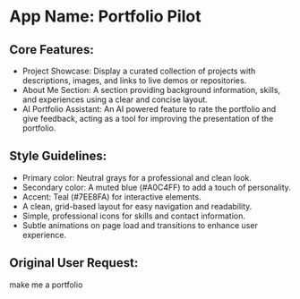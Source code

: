 # **App Name**: Portfolio Pilot

## Core Features:

- Project Showcase: Display a curated collection of projects with descriptions, images, and links to live demos or repositories.
- About Me Section: A section providing background information, skills, and experiences using a clear and concise layout.
- AI Portfolio Assistant: An AI powered feature to rate the portfolio and give feedback, acting as a tool for improving the presentation of the portfolio.

## Style Guidelines:

- Primary color: Neutral grays for a professional and clean look.
- Secondary color: A muted blue (#A0C4FF) to add a touch of personality.
- Accent: Teal (#7EE8FA) for interactive elements.
- A clean, grid-based layout for easy navigation and readability.
- Simple, professional icons for skills and contact information.
- Subtle animations on page load and transitions to enhance user experience.

## Original User Request:
make me a portfolio
  